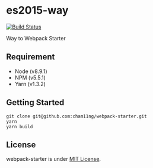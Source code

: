 # es2015-way

<a href="https://travis-ci.org/cham11ng/webpack-starter">
<img src="https://travis-ci.org/cham11ng/webpack-starter.svg?branch=master" alt="Build Status">
</a>

Way to Webpack Starter

## Requirement

* Node (v8.9.1)
* NPM (v5.5.1)
* Yarn (v1.3.2)

## Getting Started

    git clone git@github.com:cham11ng/webpack-starter.git
    yarn
    yarn build

## License

webpack-starter is under [MIT License](LICENSE).
